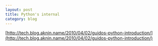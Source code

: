 ```yaml
---
layout: post
title: Python's internal
category: blog
---
```



[http://tech.blog.aknin.name/2010/04/02/guidos-python-introduction/](http://tech.blog.aknin.name/2010/04/02/guidos-python-introduction/)